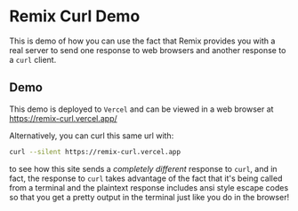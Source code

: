 # Remix Curl Demo

This is demo of how you can use the fact that Remix provides you with a real server to send one response to web browsers and another response to a `curl` client.

## Demo

This demo is deployed to `Vercel` and can be viewed in a web browser at https://remix-curl.vercel.app/

Alternatively, you can curl this same url with:

```bash
curl --silent https://remix-curl.vercel.app
```

to see how this site sends a _completely different_ response to `curl`, and in fact, the response to `curl` takes advantage of the fact that it's being called from a terminal and the plaintext response includes ansi style escape codes so that you get a pretty output in the terminal just like you do in the browser!
